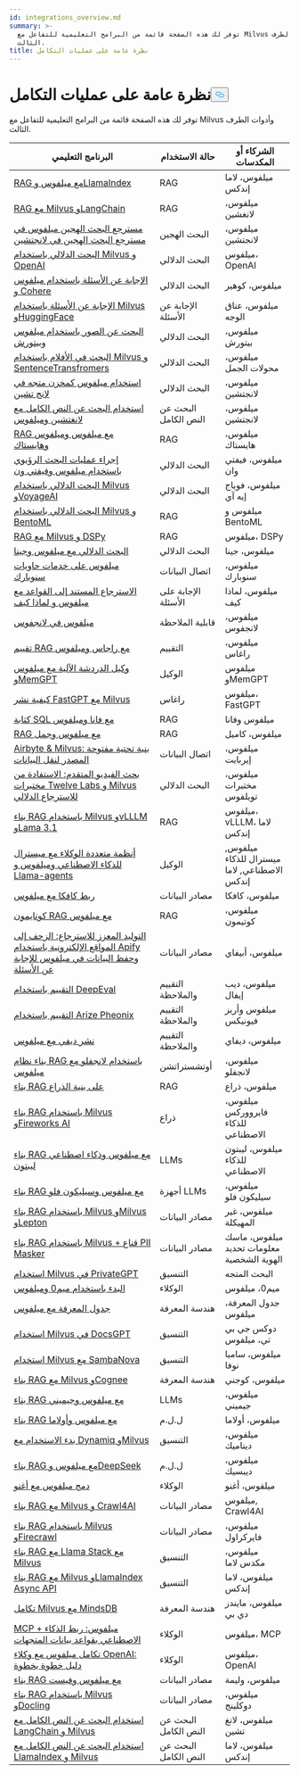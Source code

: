 ```yaml
---
id: integrations_overview.md
summary: >-
  توفر لك هذه الصفحة قائمة من البرامج التعليمية للتفاعل مع Milvus وأدوات الطرف
  الثالث.
title: نظرة عامة على عمليات التكامل
---
```

<h1 id="Integrations-Overview" class="common-anchor-header">نظرة عامة على عمليات التكامل<button data-href="#Integrations-Overview" class="anchor-icon" translate="no">
      <svg translate="no"
        aria-hidden="true"
        focusable="false"
        height="20"
        version="1.1"
        viewBox="0 0 16 16"
        width="16"
      >
        <path
          fill="#0092E4"
          fill-rule="evenodd"
          d="M4 9h1v1H4c-1.5 0-3-1.69-3-3.5S2.55 3 4 3h4c1.45 0 3 1.69 3 3.5 0 1.41-.91 2.72-2 3.25V8.59c.58-.45 1-1.27 1-2.09C10 5.22 8.98 4 8 4H4c-.98 0-2 1.22-2 2.5S3 9 4 9zm9-3h-1v1h1c1 0 2 1.22 2 2.5S13.98 12 13 12H9c-.98 0-2-1.22-2-2.5 0-.83.42-1.64 1-2.09V6.25c-1.09.53-2 1.84-2 3.25C6 11.31 7.55 13 9 13h4c1.45 0 3-1.69 3-3.5S14.5 6 13 6z"
        ></path>
      </svg>
    </button></h1><p>توفر لك هذه الصفحة قائمة من البرامج التعليمية للتفاعل مع Milvus وأدوات الطرف الثالث.</p>
<table>
<thead>
<tr><th>البرنامج التعليمي</th><th>حالة الاستخدام</th><th>الشركاء أو المكدسات</th></tr>
</thead>
<tbody>
<tr><td><a href="/docs/ar/integrate_with_llamaindex.md">RAG مع ميلفوس وLlamaIndex</a></td><td>RAG</td><td>ميلفوس، لاما إندكس</td></tr>
<tr><td><a href="/docs/ar/integrate_with_langchain.md">RAG مع Milvus وLangChain</a></td><td>RAG</td><td>ميلفوس، لانغشين</td></tr>
<tr><td><a href="/docs/ar/milvus_hybrid_search_retriever.md">مسترجع البحث الهجين ميلفوس في مسترجع البحث الهجين في لانجتشين</a></td><td>البحث الهجين</td><td>ميلفوس، لانجتشين</td></tr>
<tr><td><a href="/docs/ar/integrate_with_openai.md">البحث الدلالي باستخدام Milvus و OpenAI</a></td><td>البحث الدلالي</td><td>ميلفوس، OpenAI</td></tr>
<tr><td><a href="/docs/ar/integrate_with_cohere.md">الإجابة عن الأسئلة باستخدام ميلفوس و Cohere</a></td><td>البحث الدلالي</td><td>ميلفوس، كوهير</td></tr>
<tr><td><a href="/docs/ar/integrate_with_hugging-face.md">الإجابة عن الأسئلة باستخدام Milvus وHuggingFace</a></td><td>الإجابة عن الأسئلة</td><td>ميلفوس، عناق الوجه</td></tr>
<tr><td><a href="/docs/ar/integrate_with_pytorch.md">البحث عن الصور باستخدام ميلفوس وبيتورش</a></td><td>البحث الدلالي</td><td>ميلفوس، بيتورش</td></tr>
<tr><td><a href="/docs/ar/integrate_with_sentencetransformers.md">البحث في الأفلام باستخدام Milvus و SentenceTransfromers</a></td><td>البحث الدلالي</td><td>ميلفوس، محولات الجمل</td></tr>
<tr><td><a href="/docs/ar/basic_usage_langchain.md">استخدام ميلفوس كمخزن متجه في لانج تشين</a></td><td>البحث الدلالي</td><td>ميلفوس، لانجتشين</td></tr>
<tr><td><a href="/docs/ar/full_text_search_with_langchain.md">استخدام البحث عن النص الكامل مع لانغتشين وميلفوس</a></td><td>البحث عن النص الكامل</td><td>ميلفوس، لانجتشين</td></tr>
<tr><td><a href="/docs/ar/integrate_with_haystack.md">RAG مع ميلفوس وميلفوس وهايستاك</a></td><td>RAG</td><td>ميلفوس، هايستاك</td></tr>
<tr><td><a href="/docs/ar/integrate_with_voxel51.md">إجراء عمليات البحث الرؤيوي باستخدام ميلفوس وفيفتي ون</a></td><td>البحث الدلالي</td><td>ميلفوس، فيفتي وان</td></tr>
<tr><td><a href="/docs/ar/integrate_with_voyageai.md">البحث الدلالي باستخدام Milvus وVoyageAI</a></td><td>البحث الدلالي</td><td>ميلفوس، فوياج إيه آي</td></tr>
<tr><td><a href="/docs/ar/integrate_with_bentoml.md">البحث الدلالي باستخدام Milvus و BentoML</a></td><td>RAG</td><td>ميلفوس و BentoML</td></tr>
<tr><td><a href="/docs/ar/integrate_with_dspy.md">RAG مع Milvus و DSPy</a></td><td>RAG</td><td>ميلفوس، DSPy</td></tr>
<tr><td><a href="/docs/ar/integrate_with_jina.md">البحث الدلالي مع ميلفوس وجينا</a></td><td>البحث الدلالي</td><td>ميلفوس، جينا</td></tr>
<tr><td><a href="/docs/ar/integrate_with_snowpark.md">ميلفوس على خدمات حاويات سنوبارك</a></td><td>اتصال البيانات</td><td>ميلفوس، سنوبارك</td></tr>
<tr><td><a href="/docs/ar/integrate_with_whyhow.md">الاسترجاع المستند إلى القواعد مع ميلفوس و لماذا كيف</a></td><td>الإجابة على الأسئلة</td><td>ميلفوس، لماذا كيف</td></tr>
<tr><td><a href="/docs/ar/integrate_with_langfuse.md">ميلفوس في لانجفوس</a></td><td>قابلية الملاحظة</td><td>ميلفوس، لانجفوس</td></tr>
<tr><td><a href="/docs/ar/integrate_with_ragas.md">تقييم RAG مع راجاس وميلفوس</a></td><td>التقييم</td><td>ميلفوس، راغاس</td></tr>
<tr><td><a href="/docs/ar/integrate_with_memgpt.md">وكيل الدردشة الآلية مع ميلفوس وMemGPT</a></td><td>الوكيل</td><td>ميلفوس وMemGPT</td></tr>
<tr><td><a href="/docs/ar/integrate_with_fastgpt.md">كيفية نشر FastGPT مع Milvus</a></td><td>راغاس</td><td>ميلفوس، FastGPT</td></tr>
<tr><td><a href="/docs/ar/integrate_with_vanna.md">كتابة SQL مع فانا وميلفوس</a></td><td>RAG</td><td>ميلفوس وفانا</td></tr>
<tr><td><a href="/docs/ar/integrate_with_camel.md">RAG مع ميلفوس وجمل</a></td><td>RAG</td><td>ميلفوس، كاميل</td></tr>
<tr><td><a href="/docs/ar/integrate_with_airbyte.md">Airbyte &amp; Milvus: بنية تحتية مفتوحة المصدر لنقل البيانات</a></td><td>اتصال البيانات</td><td>ميلفوس، إيربايت</td></tr>
<tr><td><a href="/docs/ar/video_search_with_twelvelabs_and_milvus.md">بحث الفيديو المتقدم: الاستفادة من مختبرات Twelve Labs و Milvus للاسترجاع الدلالي</a></td><td>البحث الدلالي</td><td>ميلفوس، مختبرات تويلفوس</td></tr>
<tr><td><a href="/docs/ar/milvus_rag_with_vllm.md">بناء RAG باستخدام Milvus وvLLLM وLama 3.1</a></td><td>RAG</td><td>ميلفوس، vLLLM، لاما إندكس</td></tr>
<tr><td><a href="/docs/ar/llama_agents_metadata.md">أنظمة متعددة الوكلاء مع ميسترال للذكاء الاصطناعي وميلفوس و Llama-agents</a></td><td>الوكيل</td><td>ميلفوس, ميسترال للذكاء الاصطناعي, لاما إندكس</td></tr>
<tr><td><a href="/docs/ar/kafka-connect-milvus.md">ربط كافكا مع ميلفوس</a></td><td>مصادر البيانات</td><td>ميلفوس، كافكا</td></tr>
<tr><td><a href="/docs/ar/kotaemon_with_milvus.md">كوتايمون RAG مع ميلفوس</a></td><td>RAG</td><td>ميلفوس، كوتيمون</td></tr>
<tr><td><a href="/docs/ar/apify_milvus_rag.md">التوليد المعزز للاسترجاع: الزحف إلى المواقع الإلكترونية باستخدام Apify وحفظ البيانات في ميلفوس للإجابة عن الأسئلة</a></td><td>مصادر البيانات</td><td>ميلفوس، أبيفاي</td></tr>
<tr><td><a href="/docs/ar/evaluation_with_deepeval.md">التقييم باستخدام DeepEval</a></td><td>التقييم والملاحظة</td><td>ميلفوس، ديب إيفال</td></tr>
<tr><td><a href="/docs/ar/evaluation_with_phoenix.md">التقييم باستخدام Arize Pheonix</a></td><td>التقييم والملاحظة</td><td>ميلفوس وأريز فيونيكس</td></tr>
<tr><td><a href="/docs/ar/dify_with_milvus.md">نشر ديفي مع ميلفوس</a></td><td>التقييم والملاحظة</td><td>ميلفوس، ديفاي</td></tr>
<tr><td><a href="/docs/ar/rag_with_langflow.md">بناء نظام RAG باستخدام لانجفلو مع ميلفوس</a></td><td>أوتشستراتشن</td><td>ميلفوس، لانجفلو</td></tr>
<tr><td><a href="/docs/ar/build_rag_on_arm.md">بناء RAG على بنية الذراع</a></td><td>RAG</td><td>ميلفوس، ذراع</td></tr>
<tr><td><a href="/docs/ar/build_RAG_with_milvus_and_fireworks.md">بناء RAG باستخدام Milvus وFireworks AI</a></td><td>ذراع</td><td>ميلفوس، فايرووركس للذكاء الاصطناعي</td></tr>
<tr><td><a href="/docs/ar/build_RAG_with_milvus_and_lepton.md">بناء RAG مع ميلفوس وذكاء اصطناعي ليبتون</a></td><td>LLMs</td><td>ميلفوس، ليبتون للذكاء الاصطناعي</td></tr>
<tr><td><a href="/docs/ar/build_RAG_with_milvus_and_siliconflow">بناء RAG مع ميلفوس وسيليكون فلو</a></td><td>أجهزة LLMs</td><td>ميلفوس، سيليكون فلو</td></tr>
<tr><td><a href="/docs/ar/rag_with_milvus_and_unstructured.md">بناء RAG باستخدام Milvus وMilvus وLepton</a></td><td>مصادر البيانات</td><td>ميلفوس، غير المهيكلة</td></tr>
<tr><td><a href="/docs/ar/RAG_with_pii_and_milvus.md">بناء RAG باستخدام Milvus + قناع PII Masker</a></td><td>مصادر البيانات</td><td>ميلفوس، ماسك معلومات تحديد الهوية الشخصية</td></tr>
<tr><td><a href="/docs/ar/use_milvus_in_private_gpt.md">استخدام Milvus في PrivateGPT</a></td><td>التنسيق</td><td>البحث المتجه</td></tr>
<tr><td><a href="/docs/ar/quickstart_mem0_with_milvus.md">البدء باستخدام ميم0 وميلفوس</a></td><td>الوكلاء</td><td>ميم0، ميلفوس</td></tr>
<tr><td><a href="/docs/ar/knowledge_table_with_milvus.md">جدول المعرفة مع ميلفوس</a></td><td>هندسة المعرفة</td><td>جدول المعرفة، ميلفوس</td></tr>
<tr><td><a href="/docs/ar/use_milvus_in_docsgpt.md">استخدام Milvus في DocsGPT</a></td><td>التنسيق</td><td>دوكس جي بي تي، ميلفوس</td></tr>
<tr><td><a href="/docs/ar/use_milvus_with_sambanova.md">استخدام Milvus مع SambaNova</a></td><td>التنسيق</td><td>ميلفوس، سامبا نوفا</td></tr>
<tr><td><a href="/docs/ar/build_RAG_with_milvus_and_cognee.md">بناء RAG مع Milvus وCognee</a></td><td>هندسة المعرفة</td><td>ميلفوس، كوجني</td></tr>
<tr><td><a href="/docs/ar/build_RAG_with_milvus_and_gemini.md">بناء RAG مع ميلفوس وجيميني</a></td><td>LLMs</td><td>ميلفوس، جيميني</td></tr>
<tr><td><a href="/docs/ar/build_RAG_with_milvus_and_ollama.md">بناء RAG مع ميلفوس وأولاما</a></td><td>ل.ل.م</td><td>ميلفوس، أولاما</td></tr>
<tr><td><a href="/docs/ar/milvus_rag_with_dynamiq.md">بدء الاستخدام مع Dynamiq وMilvus</a></td><td>التنسيق</td><td>ميلفوس، ديناميك</td></tr>
<tr><td><a href="/docs/ar/build_RAG_with_milvus_and_deepseek.md">بناء RAG مع ميلفوس وDeepSeek</a></td><td>ل.ل.م</td><td>ميلفوس، ديبسيك</td></tr>
<tr><td><a href="/docs/ar/integrate_with_agno.md">دمج ميلفوس مع أغنو</a></td><td>الوكلاء</td><td>ميلفوس، أغنو</td></tr>
<tr><td><a href="/docs/ar/build_RAG_with_milvus_and_crawl4ai.md">بناء RAG مع Milvus و Crawl4AI</a></td><td>مصادر البيانات</td><td>ميلفوس, Crawl4AI</td></tr>
<tr><td><a href="/docs/ar/build_RAG_with_milvus_and_firecrawl.md">بناء RAG باستخدام Milvus وFirecrawl</a></td><td>مصادر البيانات</td><td>ميلفوس، فايركراول</td></tr>
<tr><td><a href="/docs/ar/llama_stack_with_milvus.md">بناء RAG مع Llama Stack مع Milvus</a></td><td>التنسيق</td><td>ميلفوس، مكدس لاما</td></tr>
<tr><td><a href="/docs/ar/llamaindex_milvus_async.md">بناء RAG مع Milvus وLlamaIndex Async API</a></td><td>التنسيق</td><td>ميلفوس، لاما إندكس</td></tr>
<tr><td><a href="/docs/ar/integration_with_mindsdb.md">تكامل Milvus مع MindsDB</a></td><td>هندسة المعرفة</td><td>ميلفوس، مايندز دي بي</td></tr>
<tr><td><a href="/docs/ar/milvus_and_mcp.md">MCP + ميلفوس: ربط الذكاء الاصطناعي بقواعد بيانات المتجهات</a></td><td>الوكلاء</td><td>ميلفوس، MCP</td></tr>
<tr><td><a href="/docs/ar/openai_agents_milvus.md">تكامل ميلفوس مع وكلاء OpenAI: دليل خطوة بخطوة</a></td><td>الوكلاء</td><td>ميلفوس، OpenAI</td></tr>
<tr><td><a href="/docs/ar/build_RAG_with_milvus_and_feast.md">بناء RAG مع ميلفوس وفيست</a></td><td>مصادر البيانات</td><td>ميلفوس، وليمة</td></tr>
<tr><td><a href="/docs/ar/build_RAG_with_milvus_and_docling.md">بناء RAG باستخدام Milvus وDocling</a></td><td>مصادر البيانات</td><td>ميلفوس، دوكلينج</td></tr>
<tr><td><a href="/docs/ar/full_text_search_with_langchain.md">استخدام البحث عن النص الكامل مع LangChain و Milvus</a></td><td>البحث عن النص الكامل</td><td>ميلفوس، لانغ تشين</td></tr>
<tr><td><a href="/docs/ar/llamaindex_milvus_full_text_search.md">استخدام البحث عن النص الكامل مع LlamaIndex و Milvus</a></td><td>البحث عن النص الكامل</td><td>ميلفوس، لاما إندكس</td></tr>
</tbody>
</table>
